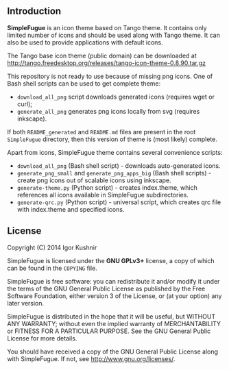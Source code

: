 ## Introduction

<b>SimpleFugue</b> is an icon theme based on Tango theme. It contains only
limited number of icons and should be used along with Tango theme. It can also
be used to provide applications with default icons.

The Tango base icon theme (public domain) can be downloaded at
http://tango.freedesktop.org/releases/tango-icon-theme-0.8.90.tar.gz

This repository is not ready to use because of missing png icons. One of Bash
shell scripts can be used to get complete theme:
* `download_all_png` script downloads generated icons (requires wget or curl);
* `generate_all_png` generates png icons locally from svg (requires inkscape).

If both `README_generated` and `README.md` files are present in the root
`SimpleFugue` directory, then this version of theme is (most likely) complete.

Apart from icons, SimpleFugue theme contains several convenience scripts:
* `download_all_png` (Bash shell script) - downloads auto-generated icons.
* `generate_png_small` and `generate_png_apps_big` (Bash shell scripts) -
create png icons out of scalable icons using inkscape.
* `generate-theme.py` (Python script) - creates index.theme, which references
all icons available in SimpleFugue subdirectories.
* `generate-qrc.py` (Python script) - universal script, which creates qrc file
with index.theme and specified icons.

## License

Copyright (C) 2014 Igor Kushnir <igorkuo AT Google mail>

SimpleFugue is licensed under the <b>GNU GPLv3+</b> license,
a copy of which can be found in the `COPYING` file.

SimpleFugue is free software: you can redistribute it and/or
modify it under the terms of the GNU General Public License as published by
the Free Software Foundation, either version 3 of the License, or
(at your option) any later version.

SimpleFugue is distributed in the hope that it will be useful,
but WITHOUT ANY WARRANTY; without even the implied warranty of
MERCHANTABILITY or FITNESS FOR A PARTICULAR PURPOSE.  See the
GNU General Public License for more details.

You should have received a copy of the GNU General Public License along with
SimpleFugue.  If not, see <http://www.gnu.org/licenses/>.
